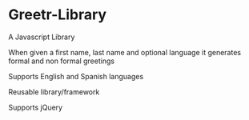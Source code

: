 # Greetr-Library
A Javascript Library

When given a first name, last name and optional language it generates formal and non formal greetings

Supports English and Spanish languages

Reusable library/framework

Supports jQuery
